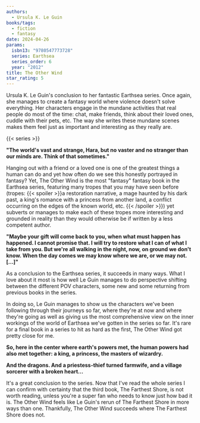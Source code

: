 ```yaml
---
authors:
  - Ursula K. Le Guin
books/tags:
  - fiction
  - fantasy
date: 2024-04-26
params:
  isbn13: "9780547773728"
  series: Earthsea
  series_order: 6
  year: "2012"
title: The Other Wind
star_rating: 5
---
```


Ursula K. Le Guin's conclusion to her fantastic Earthsea series. Once again, she manages to create a fantasy world where violence doesn't solve everything. Her characters engage in the mundane activities that real people do most of the time: chat, make friends, think about their loved ones, cuddle with their pets, etc. The way she writes these mundane scenes makes them feel just as important and interesting as they really are.

<!--more-->

{{< series >}}

**"The world's vast and strange, Hara, but no vaster and no stranger than our minds are. Think of that sometimes."**

Hanging out with a friend or a loved one is one of the greatest things a human can do and yet how often do we see this honestly portrayed in fantasy? Yet, The Other Wind is the most "fantasy" fantasy book in the Earthsea series, featuring many tropes that you may have seen before (tropes: {{< spoiler >}}a restoration narrative, a mage haunted by his dark past, a king's romance with a princess from another land, a conflict occurring on the edges of the known world, etc. {{< /spoiler >}}) yet subverts or manages to make each of these tropes more interesting and grounded in reality than they would otherwise be if written by a less competent author.

**"Maybe your gift will come back to you, when what must happen has happened. I cannot promise that. I will try to restore what I can of what I take from you. But we're all walking in the night, now, on ground we don't know. When the day comes we may know where we are, or we may not. [...]"**

As a conclusion to the Earthsea series, it succeeds in many ways. What I love about it most is how well Le Guin manages to do perspective shifting between the different POV characters, some new and some returning from previous books in the series.

In doing so, Le Guin manages to show us the characters we've been following through their journeys so far, where they're at now and where they're going as well as giving us the most comprehensive view on the inner workings of the world of Earthsea we've gotten in the series so far. It's rare for a final book in a series to hit as hard as the first, The Other Wind got pretty close for me.

**So, here in the center where earth's powers met, the human powers had also met together: a king, a princess, the masters of wizardry.**

**And the dragons. And a priestess-thief turned farmwife, and a village sorcerer with a broken heart...**

It's a great conclusion to the series. Now that I've read the whole series I can confirm with certainty that the third book, The Farthest Shore, is not worth reading, unless you're a super fan who needs to know just how bad it is. The Other Wind feels like Le Guin's rerun of The Farthest Shore in more ways than one. Thankfully, The Other Wind succeeds where The Farthest Shore does not.